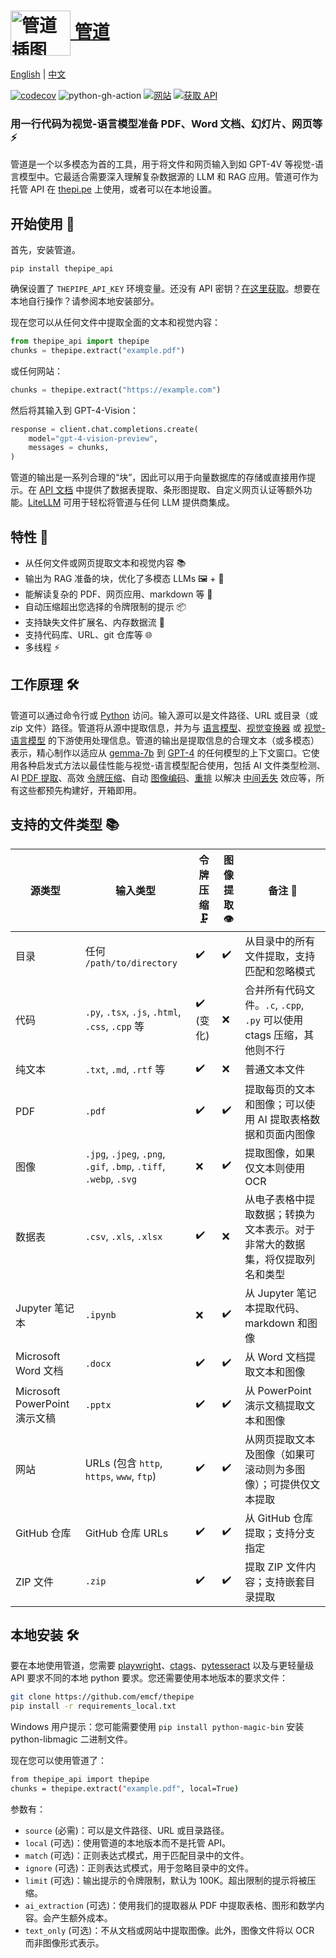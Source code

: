 # <a href="https://thepi.pe/"><img src="https://rpnutzemutbrumczwvue.supabase.co/storage/v1/object/public/assets/pipeline_small%20(1).png" alt="管道插图" style="width:96px; height:72px; vertical-align:middle;"> 管道</a>
<p>
  <a href="https://github.com/emcf/thepipe/blob/main/README.md">English</a> | <a href="https://github.com/emcf/thepipe/blob/main/README_cn.md">中文</a>
</p>

[![codecov](https://codecov.io/gh/emcf/thepipe/graph/badge.svg?token=OE7CUEFUL9)](https://codecov.io/gh/emcf/thepipe) ![python-gh-action](https://github.com/emcf/thepipe/actions/workflows/python-ci.yml/badge.svg) <a href="https://thepi.pe/">![网站](https://img.shields.io/website?url=https%3A%2F%2Fthepipe.up.railway.app%2F&label=API%20状态)</a> <a href="https://thepi.pe/">![获取 API](https://img.shields.io/badge/API-获取访问权限-blue)</a>

### 用一行代码为视觉-语言模型准备 PDF、Word 文档、幻灯片、网页等 ⚡

管道是一个以多模态为首的工具，用于将文件和网页输入到如 GPT-4V 等视觉-语言模型中。它最适合需要深入理解复杂数据源的 LLM 和 RAG 应用。管道可作为托管 API 在 [thepi.pe](https://thepi.pe) 上使用，或者可以在本地设置。

## 开始使用 🚀

首先，安装管道。
```
pip install thepipe_api
```

确保设置了 `THEPIPE_API_KEY` 环境变量。还没有 API 密钥？[在这里获取](https://thepi.pe)。想要在本地自行操作？请参阅本地安装部分。

现在您可以从任何文件中提取全面的文本和视觉内容：
```python
from thepipe_api import thepipe
chunks = thepipe.extract("example.pdf")
```
或任何网站：
```python
chunks = thepipe.extract("https://example.com")
```
然后将其输入到 GPT-4-Vision：
```python
response = client.chat.completions.create(
    model="gpt-4-vision-preview",
    messages = chunks,
)
```
管道的输出是一系列合理的“块”，因此可以用于向量数据库的存储或直接用作提示。在 [API 文档](https://thepi.pe/docs) 中提供了数据表提取、条形图提取、自定义网页认证等额外功能。[LiteLLM](https://github.com/BerriAI/litellm) 可用于轻松将管道与任何 LLM 提供商集成。

## 特性 🌟

- 从任何文件或网页提取文本和视觉内容 📚
- 输出为 RAG 准备的块，优化了多模态 LLMs 🖼️ + 💬
- 能解读复杂的 PDF、网页应用、markdown 等 🧠
- 自动压缩超出您选择的令牌限制的提示 📦
- 支持缺失文件扩展名、内存数据流 💾
- 支持代码库、URL、git 仓库等 🌐
- 多线程 ⚡️

## 工作原理 🛠️

管道可以通过命令行或 [Python](https://www.python.org/downloads/) 访问。输入源可以是文件路径、URL 或目录（或 zip 文件）路径。管道将从源中提取信息，并为与 [语言模型](https://en.wikipedia.org/wiki/Large_language_model)、[视觉变换器](https://en.wikipedia.org/wiki/Vision_transformer) 或 [视觉-语言模型](https://arxiv.org/abs/2304.00685) 的下游使用处理信息。管道的输出是提取信息的合理文本（或多模态）表示，精心制作以适应从 [gemma-7b](https://huggingface.co/google/gemma-7b) 到 [GPT-4](https://openai.com/gpt-4) 的任何模型的上下文窗口。它使用各种启发式方法以最佳性能与视觉-语言模型配合使用，包括 AI 文件类型检测、AI [PDF 提取](thepi.pe/docs)、高效 [令牌压缩](https://arxiv.org/abs/2403.12968)、自动 [图像编码](https://en.wikipedia.org/wiki/Base64)、[重排](https://arxiv.org/abs/2310.06839) 以解决 [中间丢失](https://arxiv.org/abs/2307.03172) 效应等，所有这些都预先构建好，开箱即用。

## 支持的文件类型 📚

| 源类型                               | 输入类型                              | 令牌压缩 🗜️ | 图像提取 👁️ | 备注 📌                                                  |
|---------------------------------------|------------------------------------------|-------------------|------------------|---------------------------------------------------------|
| 目录                                 | 任何 `/path/to/directory`                 | ✔️               | ✔️               | 从目录中的所有文件提取，支持匹配和忽略模式 |
| 代码                                  | `.py`, `.tsx`, `.js`, `.html`, `.css`, `.cpp` 等 | ✔️ (变化)   | ❌               | 合并所有代码文件。`.c`, `.cpp`, `.py` 可以使用 ctags 压缩，其他则不行 |
| 纯文本                             | `.txt`, `.md`, `.rtf` 等               | ✔️               | ❌               | 普通文本文件                                                      |
| PDF                                   | `.pdf`                                  | ✔️               | ✔️    | 提取每页的文本和图像；可以使用 AI 提取表格数据和页面内图像 |
| 图像                                 | `.jpg`, `.jpeg`, `.png`, `.gif`, `.bmp`, `.tiff`, `.webp`, `.svg` | ❌                | ✔️              | 提取图像，如果仅文本则使用 OCR                        |
| 数据表                           | `.csv`, `.xls`, `.xlsx`             | ✔️                | ❌               | 从电子表格中提取数据；转换为文本表示。对于非常大的数据集，将仅提取列名和类型         |
| Jupyter 笔记本                      | `.ipynb`                                | ❌               | ✔️               | 从 Jupyter 笔记本提取代码、markdown 和图像                                  |
| Microsoft Word 文档               | `.docx`                                 | ✔️               | ✔️               | 从 Word 文档提取文本和图像                                        |
| Microsoft PowerPoint 演示文稿     | `.pptx`                                 | ✔️               | ✔️               | 从 PowerPoint 演示文稿提取文本和图像                              |
| 网站                               | URLs (包含 `http`, `https`, `www`, `ftp`)             | ✔️                | ✔️    | 从网页提取文本及图像（如果可滚动则为多图像）；可提供仅文本提取          |
| GitHub 仓库                     | GitHub 仓库 URLs                         | ✔️               | ✔️                | 从 GitHub 仓库提取；支持分支指定         |
| ZIP 文件                              | `.zip`                                  | ✔️               | ✔️                | 提取 ZIP 文件内容；支持嵌套目录提取     |

## 本地安装 🛠️

要在本地使用管道，您需要 [playwright](https://github.com/microsoft/playwright)、[ctags](https://github.com/universal-ctags/)、[pytesseract](https://github.com/h/pytesseract) 以及与更轻量级 API 要求不同的本地 python 要求。您还需要使用本地版本的要求文件：

```bash
git clone https://github.com/emcf/thepipe
pip install -r requirements_local.txt
```

Windows 用户提示：您可能需要使用 `pip install python-magic-bin` 安装 python-libmagic 二进制文件。

现在您可以使用管道了：
```bash
from thepipe_api import thepipe
chunks = thepipe.extract("example.pdf", local=True)
```

参数有：
- `source` (必需)：可以是文件路径、URL 或目录路径。
- `local` (可选)：使用管道的本地版本而不是托管 API。
- `match` (可选)：正则表达式模式，用于匹配目录中的文件。
- `ignore` (可选)：正则表达式模式，用于忽略目录中的文件。
- `limit` (可选)：输出提示的令牌限制，默认为 100K。超出限制的提示将被压缩。
- `ai_extraction` (可选)：使用我们的提取器从 PDF 中提取表格、图形和数学内容。会产生额外成本。
- `text_only` (可选)：不从文档或网站中提取图像。此外，图像文件将以 OCR 而非图像形式表示。